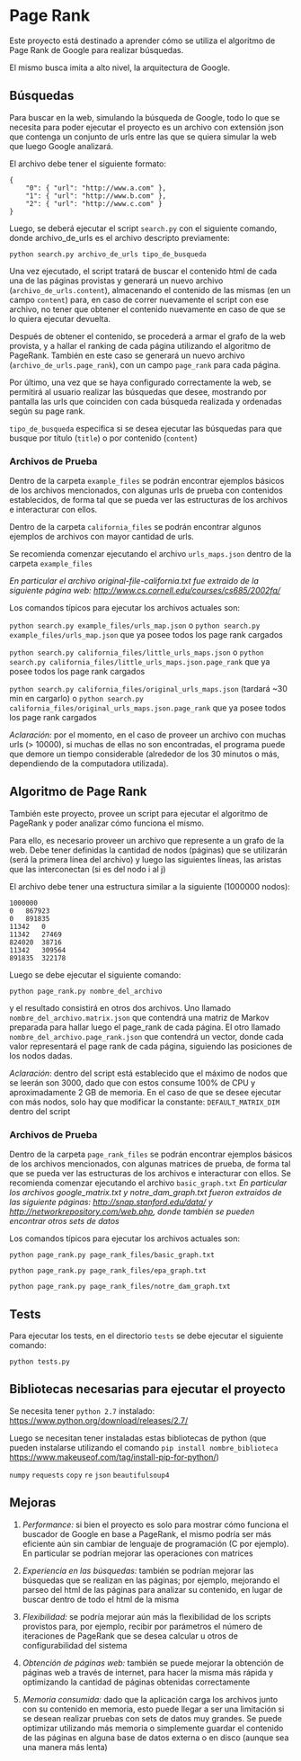 # Page Rank

Este proyecto está destinado a aprender cómo se utiliza el algoritmo de Page Rank de Google para realizar búsquedas.

El mismo busca imita a alto nivel, la arquitectura de Google.


## Búsquedas

Para buscar en la web, simulando la búsqueda de Google, todo lo que se necesita para poder ejecutar el proyecto es un archivo con extensión json que contenga un conjunto de urls entre las que se quiera simular la web que luego Google analizará.

El archivo debe tener el siguiente formato:

```
{
    "0": { "url": "http://www.a.com" },
    "1": { "url": "http://www.b.com" },
    "2": { "url": "http://www.c.com" }
}
```

Luego, se deberá ejecutar el script `search.py` con el siguiente comando, donde archivo_de_urls es el archivo descripto previamente:

`python search.py archivo_de_urls tipo_de_busqueda`

Una vez ejecutado, el script tratará de buscar el contenido html de cada una de las páginas provistas y generará un nuevo archivo (`archivo_de_urls.content`), almacenando el contenido de las mismas (en un campo `content`) para, en caso de correr nuevamente el script con ese archivo, no tener que obtener el contenido nuevamente en caso de que se lo quiera ejecutar devuelta.

Después de obtener el contenido, se procederá a armar el grafo de la web provista, y a hallar el ranking de cada página utilizando el algoritmo de PageRank. También en este caso se generará un nuevo archivo (`archivo_de_urls.page_rank`), con un campo `page_rank` para cada página.

Por último, una vez que se haya configurado correctamente la web, se permitirá al usuario realizar las búsquedas que desee, mostrando por pantalla las urls que coinciden con cada búsqueda realizada y ordenadas según su page rank.

`tipo_de_busqueda` especifica si se desea ejecutar las búsquedas para que busque por título (`title`) o por contenido (`content`)


### Archivos de Prueba

Dentro de la carpeta `example_files` se podrán encontrar ejemplos básicos de los archivos mencionados, con algunas urls de prueba con contenidos establecidos, de forma tal que se pueda ver las estructuras de los archivos e interacturar con ellos.

Dentro de la carpeta `california_files` se podrán encontrar algunos ejemplos de archivos con mayor cantidad de urls.

Se recomienda comenzar ejecutando el archivo `urls_maps.json` dentro de la carpeta `example_files`

_En particular el archivo original-file-california.txt fue extraido de la siguiente página web: http://www.cs.cornell.edu/courses/cs685/2002fa/_


Los comandos típicos para ejecutar los archivos actuales son:

`python search.py example_files/urls_map.json` o `python search.py example_files/urls_map.json` que ya posee todos los page rank cargados

`python search.py california_files/little_urls_maps.json` o `python search.py california_files/little_urls_maps.json.page_rank` que ya posee todos los page rank cargados

`python search.py california_files/original_urls_maps.json` (tardará ~30 min en cargarlo) o `python search.py california_files/original_urls_maps.json.page_rank` que ya posee todos los page rank cargados


_Aclaración:_ por el momento, en el caso de proveer un archivo con muchas urls (> 10000), si muchas de ellas no son encontradas, el programa puede que demore un tiempo considerable (alrededor de los 30 minutos o más, dependiendo de la computadora utilizada).


## Algoritmo de Page Rank

También este proyecto, provee un script para ejecutar el algoritmo de PageRank y poder analizar cómo funciona el mismo.

Para ello, es necesario proveer un archivo que represente a un grafo de la web. Debe tener definidas la cantidad de nodos (páginas) que se utilizarán (será la primera línea del archivo) y luego las siguientes líneas, las aristas que las interconectan (si es del nodo i al j)

El archivo debe tener una estructura similar a la siguiente (1000000 nodos):

```
1000000
0	867923
0	891835
11342	0
11342	27469
824020	38716
11342	309564
891835	322178
```

Luego se debe ejecutar el siguiente comando:

`python page_rank.py nombre_del_archivo`

y el resultado consistirá en otros dos archivos. Uno llamado `nombre_del_archivo.matrix.json` que contendrá una matriz de Markov preparada para hallar luego el page_rank de cada página. El otro llamado `nombre_del_archivo.page_rank.json` que contendrá un vector, donde cada valor representará el page rank de cada página, siguiendo las posiciones de los nodos dadas.

_Aclaración_: dentro del script está establecido que el máximo de nodos que se leerán son 3000, dado que con estos consume 100% de CPU y aproximadamente 2 GB de memoria. En el caso de que se desee ejecutar con más nodos, solo hay que modificar la constante: `DEFAULT_MATRIX_DIM` dentro del script


### Archivos de Prueba

Dentro de la carpeta `page_rank_files` se podrán encontrar ejemplos básicos de los archivos mencionados, con algunas matrices de prueba, de forma tal que se pueda ver las estructuras de los archivos e interacturar con ellos.
Se recomienda comenzar ejecutando el archivo `basic_graph.txt`
_En particular los archivos google_matrix.txt y notre_dam_graph.txt fueron extraidos de las siguiente páginas: http://snap.stanford.edu/data/ y http://networkrepository.com/web.php, donde también se pueden encontrar otros sets de datos_

Los comandos típicos para ejecutar los archivos actuales son:

`python page_rank.py page_rank_files/basic_graph.txt`

`python page_rank.py page_rank_files/epa_graph.txt`

`python page_rank.py page_rank_files/notre_dam_graph.txt`


## Tests

Para ejecutar los tests, en el directorio `tests` se debe ejecutar el siguiente comando:

`python tests.py`


## Bibliotecas necesarias para ejecutar el proyecto

Se necesita tener `python 2.7` instalado: https://www.python.org/download/releases/2.7/

Luego se necesitan tener instaladas estas bibliotecas de python (que pueden instalarse utilizando el comando `pip install nombre_biblioteca` https://www.makeuseof.com/tag/install-pip-for-python/)

`numpy`
`requests`
`copy`
`re`
`json`
`beautifulsoup4`


## Mejoras

1. _Performance:_ si bien el proyecto es solo para mostrar cómo funciona el buscador de Google en base a PageRank, el mismo podría ser más eficiente aún sin cambiar de lenguaje de programación (C por ejemplo). En particular se podrían mejorar las operaciones con matrices

2. _Experiencia en las búsquedas:_ también se podrían mejorar las búsquedas que se realizan en las páginas; por ejemplo, mejorando el parseo del html de las páginas para analizar su contenido, en lugar de buscar dentro de todo el html de la misma

3. _Flexibilidad:_ se podría mejorar aún más la flexibilidad de los scripts provistos para, por ejemplo, recibir por parámetros el número de iteraciones de PageRank que se desea calcular u otros de configurabilidad del sistema

4. _Obtención de páginas web:_ también se puede mejorar la obtención de páginas web a través de internet, para hacer la misma más rápida y optimizando la cantidad de páginas obtenidas correctamente

4. _Memoria consumida:_ dado que la aplicación carga los archivos junto con su contenido en memoria, esto puede llegar a ser una limitación si se desean realizar pruebas con sets de datos muy grandes. Se puede optimizar utilizando más memoria o simplemente guardar el contenido de las páginas en alguna base de datos externa o en disco (aunque sea una manera más lenta) 
